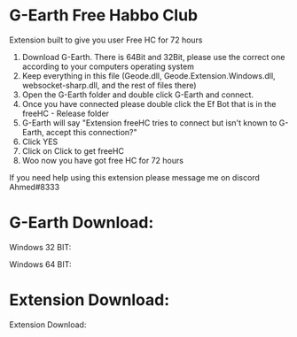 # G-Earth Free Habbo Club
Extension built to give you user Free HC for 72 hours

1. Download G-Earth. There is 64Bit and 32Bit, please use the correct one according to your computers operating system
2. Keep everything in this file (Geode.dll, Geode.Extension.Windows.dll, websocket-sharp.dll, and the rest of files there)
3. Open the G-Earth folder and double click G-Earth and connect.
4. Once you have connected please double click the Ef Bot that is in the freeHC - Release folder
5. G-Earth will say "Extension freeHC tries to connect but isn't known to G-Earth, accept this connection?"
6. Click YES
7. Click on Click to get freeHC
8. Woo now you have got free HC for 72 hours 

If you need help using this extension please message me on discord Ahmed#8333

# G-Earth Download:

Windows 32 BIT: 

Windows 64 BIT: 

# Extension Download:

Extension Download: 

